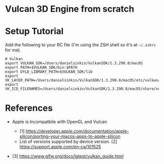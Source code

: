 # Vulcan 3D Engine from scratch

# Setup Tutorial
Add the following to your RC file (I'm using the ZSH shell so it's at `~/.zshrc` for me).
```
# Vulkan
export VULKAN_SDK=/Users/danielsinkin/VulkanSDK/1.3.290.0/macOS
export PATH=$VULKAN_SDK/bin:$PATH
export DYLD_LIBRARY_PATH=$VULKAN_SDK/lib
export VK_LAYER_PATH=/Users/danielsinkin/VulkanSDK/1.3.290.0/macOS/etc/vulkan/explicit_layer.d
export VK_ICD_FILENAMES=/Users/danielsinkin/VulkanSDK/1.3.290.0/macOS/share/vulkan/icd.d/MoltenVK_icd.json
```


# References
* Apple is Incompatbile with OpenGL and Vulcan
    * [1] https://developer.apple.com/documentation/apple-silicon/porting-your-macos-apps-to-apple-silicon
    * List of versions supported by device version.
        [2] https://support.apple.com/en-ca/101525

* [3] https://www.glfw.org/docs/latest/vulkan_guide.html